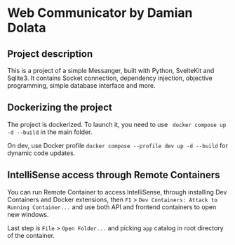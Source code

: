 # Web Communicator by Damian Dolata

## Project description
This is a project of a simple Messanger, built with Python, SvelteKit and Sqlite3. It contains Socket connection, dependency injection, objective programming, simple database interface and more.

## Dockerizing the project
The project is dockerized. To launch it, you need to use ``` docker compose up -d --build``` in the main folder.

On dev, use Docker profile ``` docker compose --profile dev up -d --build ``` for dynamic code updates.

## IntelliSense access through Remote Containers
You can run Remote Container to access IntelliSense, through installing Dev Containers and Docker extensions, then ``` F1 ``` > ``` Dev Containers: Attack to Running Container... ``` and use both API and frontend containers to open new windows.

Last step is ``` File ``` > ``` Open Folder... ``` and picking ``` app ``` catalog in root directory of the container.
